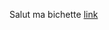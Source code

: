 Salut ma bichette
[link](https://github.com/UlysseTouchais/ShareLoc_datastory/blob/main/docs/age_densities_products_corr.html)
